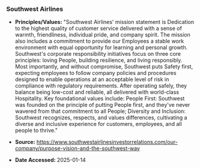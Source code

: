 ### Southwest Airlines

- **Principles/Values:** "Southwest Airlines' mission statement is Dedication to the highest quality of customer service delivered with a sense of warmth, friendliness, individual pride, and company spirit. The mission also includes a commitment to provide our Employees a stable work environment with equal opportunity for learning and personal growth. Southwest's corporate responsibility initiatives focus on three core principles: loving People, building resilience, and living responsibly. Most importantly, and without compromise, Southwest puts Safety first, expecting employees to follow company policies and procedures designed to enable operations at an acceptable level of risk in compliance with regulatory requirements. After operating safely, they balance being low-cost and reliable, all delivered with world-class Hospitality. Key foundational values include: People First: Southwest was founded on the principle of putting People first, and they've never wavered from that commitment to all People; Diversity and Inclusion: Southwest recognizes, respects, and values differences, cultivating a diverse and inclusive experience for customers, employees, and all people to thrive."

- **Source:** https://www.southwestairlinesinvestorrelations.com/our-company/purpose-vision-and-the-southwest-way

- **Date Accessed:** 2025-01-14